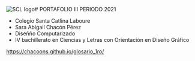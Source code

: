 ![SCL logo](https://user-images.githubusercontent.com/77393842/127577037-a93eb828-0a39-4d60-a96f-7deaa5a62e8b.png)# PORTAFOLIO III PERIODO 2021


* Colegio Santa Catlina Laboure
* Sara Abigail Chacón Pérez
* Diseñño Computarizado
* IV bachillerato en Ciencias y Letras con Orientación en Diseño Gráfico



https://chacoons.github.io/glosario_1ro/
